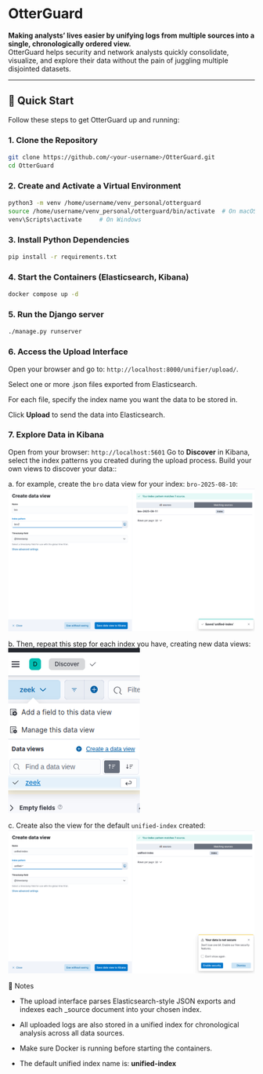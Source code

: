 # OtterGuard

**Making analysts’ lives easier by unifying logs from multiple sources into a single, chronologically ordered view.**  
OtterGuard helps security and network analysts quickly consolidate, visualize, and explore their data without the pain of juggling multiple disjointed datasets.

---

## 🚀 Quick Start

Follow these steps to get OtterGuard up and running:

### 1. Clone the Repository
```bash
git clone https://github.com/<your-username>/OtterGuard.git
cd OtterGuard
```

### 2. Create and Activate a Virtual Environment
```bash
python3 -m venv /home/username/venv_personal/otterguard
source /home/username/venv_personal/otterguard/bin/activate  # On macOS/Linux
venv\Scripts\activate     # On Windows
```

### 3. Install Python Dependencies
```bash
pip install -r requirements.txt
```

### 4. Start the Containers (Elasticsearch, Kibana)
```bash
docker compose up -d
```

### 5. Run the Django server
```bash
./manage.py runserver
```

### 6. Access the Upload Interface
Open your browser and go to: `http://localhost:8000/unifier/upload/`.

Select one or more .json files exported from Elasticsearch.

For each file, specify the index name you want the data to be stored in.

Click **Upload** to send the data into Elasticsearch.

### 7. Explore Data in Kibana
Open from your browser: `http://localhost:5601`
Go to **Discover** in Kibana, select the index patterns you created during the upload process.
Build your own views to discover your data::

a. for example, create the `bro` data view for your index: `bro-2025-08-10`:
![unified-view-kibana](/static/images/bro_data_view_kibana_creation_example.png)

b. Then, repeat this step for each index you have, creating new data views:
![unified-view-kibana](/static/images/new_data_view_kibana_creation.png)

c. Create also the view for the default `unified-index` created:
![unified-view-kibana](/static/images/unified_index_kibana_creation.png)

📝 Notes

* The upload interface parses Elasticsearch-style JSON exports and indexes each _source document into your chosen index.

* All uploaded logs are also stored in a unified index for chronological analysis across all data sources.

* Make sure Docker is running before starting the containers.

* The default unified index name is: **unified-index**
